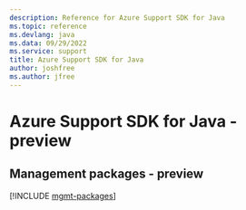 ```yaml
---
description: Reference for Azure Support SDK for Java
ms.topic: reference
ms.devlang: java
ms.data: 09/29/2022
ms.service: support
title: Azure Support SDK for Java
author: joshfree
ms.author: jfree
---
```

# Azure Support SDK for Java - preview

## Management packages - preview
[!INCLUDE [mgmt-packages](support-mgmt-index.md)]